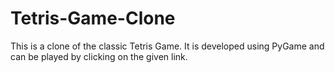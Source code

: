 # Tetris-Game-Clone
This is a clone of the classic Tetris Game. It is developed using PyGame and can be played by clicking on the given link.
